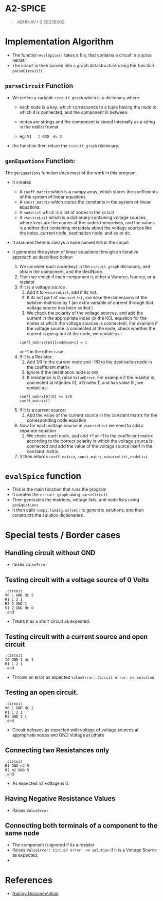 # A2-SPICE 
> ABHINAV I S EE23B002

# Implementation Algorithm

- The function `evalSpice()` takes a file, that contains a circuit in a spice netlist.
- The circuit is then parsed into a graph datastructure using the function `parseCircuit()`

## `parseCircuit` Function

- We define a variable `circuit_graph` which is a dictionary where:
    - each node is a key, which corresponds to a tuple having the node to which it is connected, and the component in between.
    - nodes are strings and the component is stored internally as a string in the netlist fromat 
     
    - eg:  ```V1   1 GND  dc 2```

- the function then return the `circuit_graph` dictionary.

## `genEquations` Function:
The `genEquations` function does most of the work in this program.
- It creates 
    - A `coeff_matrix` which is a numpy array, which stores the coefficients of the system of linear equations.
    - A `const_matrix` which stores the constants in the system of linear equations.
    - A `nodeList` which is a list of nodes in the circuit
    - A `vsourceList` which is a dictionary containing voltage sources, where keys are the names of the nodes themselves, and the values is another dict containing metadata about the voltage sources like
    the index, current node, destination node, and ac or dc. 
- It assumes there is always a node named `GND` in the circuit

- It generates the system of linear equations through an iterative approach as described below:
    1. We consider each node(key) in the `circuit_graph` dictionary, and obtain the component, and the destNode.
    2. Then we check if each component is either a Vsource, Isource, or a resistor
    3. If it is a voltage source : 
        1. Add it to `vsourceList`, add if its not.
        2. If its not part of `vsourceList`, increase the dimensions of the solution matrices by 1 (an extra variable of current through that voltage source has been added.)
        3. We check the polarity of the voltage sources, and add the current in the appropriate index (in the KCL equation for the nodes at which the voltage sources is connected).
        For example if the voltage source is connected at the node, check whether the current is going out of the node, we update as :
        ```
        coeff_matrix[n1][nodeNum+1] = 1
        ```
        or -1 in the other case. 
    4. If it is a Resistor:
        1. Add 1/R to the current node and -1/R to the destination node in the coefficient matrix. 
        2. Ignore if the destination node is `GND`
        3. If resistance is 0, raise `ValueError`.
        For example if the resistor is connected at n1(index 0), n2(index 1) and has value R , we update as:
        ```
        coeff_matrx[0][0] += 1/R
        coeff_matrix[]
        ```
    5. If it is a current source:
        1. Add the value of the current source in the constant matrix for the corresponding node equation
    6. Now for each voltage source in `vsourceList` we need to add a separate equation
        1. We check each node, and add +1 or -1 to the coefficient matrix according to the correct polarity in which the voltage source is connected and add the value of the voltage source itself in the constant matrix.
    7. It then returns `coeff_matrix`, `const_matrx`, `vsourceList`, `nodeList`
    
# `evalSpice` function    

- This is the main function that runs the program
- It creates the `circuit_graph` using `parseCircuit`
- Then generates the matrices, voltage lists, and node lists using `genEquations`
- It then calls `numpy.linalg.solve()` to generate solutions, and then constructs the solution dictionaries.


# Special tests / Border cases

## Handling circuit without GND
- raises `ValueError` 

## Testing circuit with a voltage source of 0 Volts
```
.circuit
V0 1 GND dc 5
R1 1 2 1 
R2 2 GND 1
V1 2 GND dc 0
.end
```
- Treats it as a short circuit as expected.

## Testing circuit with a current source and open circuit
```
.circuit
I0 GND 1 dc 1
R1 1 2 1
.end
```
- Throws an error as expected
`ValueError: Circuit error: no solution`

## Testing an open circuit.

```
.circuit
V0 1 GND dc 2 
R1 1 2 1
R2 GND 3 1
.end
```

- Circuit behaves as expected with voltage of voltage sources at appropriate nodes and GND Voltage at others

## Connecting two Resistances only
```
.circuit
R1 GND n2 5
R2 n2 GND 5
.end
```
- As expected n2 voltage is 0.

## Having Negative Resistance Values

- Raises `ValueError`
 
 ## Connecting both terminals of a component to the same node
 - The component is ignored if its a resistor
 - Raises `ValueError: Circuit error: no solution` if it is a Voltage Source as expected.
 - 


# References
- [Numpy Documentation](https://numpy.org/doc/)

